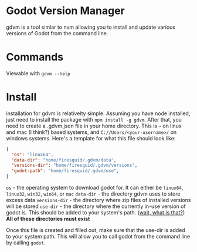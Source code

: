 # Godot Version Manager
gdvm is a tool simlar to nvm allowing you to install and update various versions of Godot from the command line. 

# Commands
Viewable with `gdvm --help`

# Install
installation for gdvm is relativelty simple. Assuming you have node installed, just need to install the package with `npm install -g gdvm`. After that, you need to create a .gdvm.json file in your home directory. This is `~` on linux and mac (I think?) based systems, and `C://Users/<your-username>/` on windows systems. Here's a template for what this file should look like:
```json
{
  "os": "linux64",
  "data-dir": "home/firesquid/.gdvm/data", 
  "versions-dir": "home/firesquid/.gdvm/versions", 
  "godot-path": "home/firesquid/.gdvm/use", 
}
```
`os` - the operating system to download godot for. It can either be `linux64`, `linux32`, `win32`, `win64`, or `mac`
`data-dir` - the directory gdvm uses to store excess data
`versions-dir` - the directory where zip files of installed versions will be stored
`use-dir` - the directory where the currently in-use version of godot is. This should be added to your system's path. ([wait, what is that?](https://en.wikipedia.org/wiki/PATH_(variable))) 
**All of these directories must exist**


Once this file is created and filled out, make sure that the use-dir is added to your system path. This will allow you to call godot from the command line by calling `godot`. 
